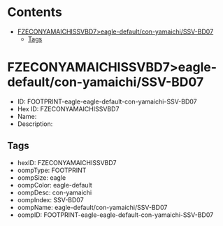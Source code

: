 



Contents
========

* [FZECONYAMAICHISSVBD7>eagle-default/con-yamaichi/SSV-BD07](#fzeconyamaichissvbd7eagle-defaultcon-yamaichissv-bd07)
	* [Tags](#tags)

# FZECONYAMAICHISSVBD7>eagle-default/con-yamaichi/SSV-BD07

- ID: FOOTPRINT-eagle-eagle-default-con-yamaichi-SSV-BD07
- Hex ID: FZECONYAMAICHISSVBD7
- Name: 
- Description: 

## Tags

- hexID: FZECONYAMAICHISSVBD7
- oompType: FOOTPRINT
- oompSize: eagle
- oompColor: eagle-default
- oompDesc: con-yamaichi
- oompIndex: SSV-BD07
- oompName: eagle-default/con-yamaichi/SSV-BD07
- oompID: FOOTPRINT-eagle-eagle-default-con-yamaichi-SSV-BD07
